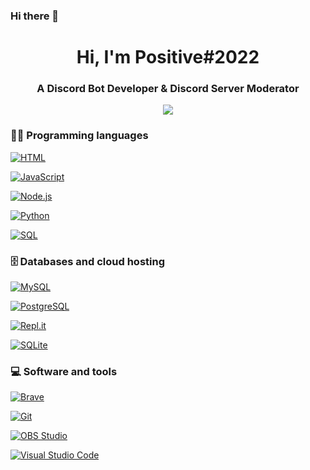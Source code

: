 ### Hi there 👋

<!--
**Positive2022/Positive2022** is a ✨ _special_ ✨ repository because its `README.md` (this file) appears on your GitHub profile.

Here are some ideas to get you started:

- 🔭 I’m currently working on ...
- 🌱 I’m currently learning ...
- 👯 I’m looking to collaborate on ...
- 🤔 I’m looking for help with ...
- 💬 Ask me about ...
- 📫 How to reach me: ...
- 😄 Pronouns: ...
- ⚡ Fun fact: ...
-->


<h1  align="center">Hi, I'm Positive#2022 </h1>

<h3  font-size="20"  align="center">A Discord Bot Developer & Discord Server Moderator</h3>


<p  align="center">
<img  src="animation.gif">
</p>


### 👨‍💻 Programming languages

  
<p>

<a  href="https://github.com/search?q=user%3ADenverCoder1+language%3Ahtml"><img  alt="HTML"  src="https://img.shields.io/badge/HTML-E34F26.svg?style=for-the-badge?logo=html5&logoColor=white"></a>

<a  href="https://github.com/search?q=user%3ADenverCoder1+language%3Ajavascript"><img  alt="JavaScript"  src="https://img.shields.io/badge/JavaScript-F7DF1E.svg?logo=javascript&logoColor=black"></a>

<a  href="https://github.com/search?q=user%3ADenverCoder1+language%3Ajavascript"><img  alt="Node.js"  src="https://img.shields.io/badge/Node.js-43853D.svg?logo=node.js&logoColor=white"></a>

<a  href="https://github.com/search?q=user%3ADenverCoder1+language%3Apython"><img  alt="Python"  src="https://img.shields.io/badge/Python-14354C.svg?logo=python&logoColor=white"></a>

<a  href="https://github.com/search?q=user%3ADenverCoder1+language%3Asql"><img  alt="SQL"  src="https://custom-icon-badges.herokuapp.com/badge/SQL-025E8C.svg?logo=database&logoColor=white"></a>

</p>

  
  
  

### 🗄️ Databases and cloud hosting

  

<p>

<a  href="#"><img  alt="MySQL"  src="https://img.shields.io/badge/MySQL-00f.svg?logo=mysql&logoColor=white"></a>

<a  href="#"><img  alt="PostgreSQL"  src ="https://img.shields.io/badge/PostgreSQL-316192.svg?logo=postgresql&logoColor=white"></a>

<a  href="#"><img  alt="Repl.it"  src="https://img.shields.io/badge/Repl.it-0D101E.svg?logo=Replit&logoColor=white"></a>

<a  href="#"><img  alt="SQLite"  src ="https://img.shields.io/badge/SQLite-07405e.svg?logo=sqlite&logoColor=white"></a>

</p>

  

### 💻 Software and tools

  

<p>

<a  href="#"><img  alt="Brave"  src="https://img.shields.io/badge/-Brave-FB542B?style=for-the-badge?logo=brave&logoColor=white"></a>

<a  href="#"><img  alt="Git"  src="https://img.shields.io/badge/Git-F05033.svg?style=for-the-badge?logo=git&logoColor=white"></a>

<a  href="#"><img  alt="OBS Studio"  src="https://img.shields.io/badge/-OBS%20Studio-302E31?style=for-the-badge?logo=obs-studio&logoColor=white"></a>

<a  href="#"><img  alt="Visual Studio Code"  src="https://img.shields.io/badge/Visual%20Studio%20Code-0078d7.svg?style=for-the-badge?logo=visual-studio-code&logoColor=white"></a>

</p>
